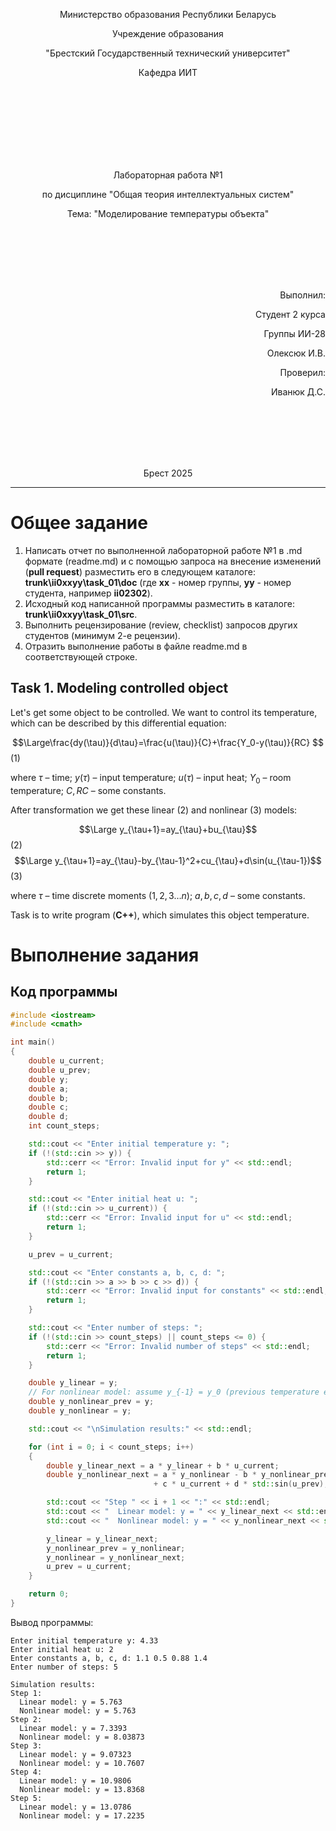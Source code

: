 <p align="center"> Министерство образования Республики Беларусь</p>
<p align="center">Учреждение образования</p>
<p align="center">"Брестский Государственный технический университет"</p>
<p align="center">Кафедра ИИТ</p>
<br><br><br><br><br><br><br>
<p align="center">Лабораторная работа №1</p>
<p align="center">по дисциплине "Общая теория интеллектуальных систем"</p>
<p align="center">Тема: "Моделирование температуры объекта"</p>
<br><br><br><br><br>
<p align="right">Выполнил:</p>
<p align="right">Студент 2 курса</p>
<p align="right">Группы ИИ-28</p>
<p align="right">Олексюк И.В.</p>
<p align="right">Проверил:</p>
<p align="right">Иванюк Д.С.</p>
<br><br><br><br><br>
<p align="center">Брест 2025</p>

<hr>

# Общее задание #
1. Написать отчет по выполненной лабораторной работе №1 в .md формате (readme.md) и с помощью запроса на внесение изменений (**pull request**) разместить его в следующем каталоге: **trunk\ii0xxyy\task_01\doc** (где **xx** - номер группы, **yy** - номер студента, например **ii02302**).
2. Исходный код написанной программы разместить в каталоге: **trunk\ii0xxyy\task_01\src**.
3. Выполнить рецензирование (review, checklist) запросов других студентов (минимум 2-е рецензии).
4. Отразить выполнение работы в файлe readme.md в соответствующей строке.

## Task 1. Modeling controlled object ##
Let's get some object to be controlled. We want to control its temperature, which can be described by this differential equation:

$$\Large\frac{dy(\tau)}{d\tau}=\frac{u(\tau)}{C}+\frac{Y_0-y(\tau)}{RC} $$ (1)

where $\tau$ – time; $y(\tau)$ – input temperature; $u(\tau)$ – input heat; $Y_0$ – room temperature; $C,RC$ – some constants.

After transformation we get these linear (2) and nonlinear (3) models:

$$\Large y_{\tau+1}=ay_{\tau}+bu_{\tau}$$ (2)
$$\Large y_{\tau+1}=ay_{\tau}-by_{\tau-1}^2+cu_{\tau}+d\sin(u_{\tau-1})$$ (3)

where $\tau$ – time discrete moments ($1,2,3{\dots}n$); $a,b,c,d$ – some constants.

Task is to write program (**С++**), which simulates this object temperature.

# Выполнение задания #

## Код программы ##

```cpp
#include <iostream>
#include <cmath>

int main()
{
    double u_current;
    double u_prev;
    double y;
    double a;
    double b;
    double c;
    double d;
    int count_steps;

    std::cout << "Enter initial temperature y: ";
    if (!(std::cin >> y)) {
        std::cerr << "Error: Invalid input for y" << std::endl;
        return 1;
    }

    std::cout << "Enter initial heat u: ";
    if (!(std::cin >> u_current)) {
        std::cerr << "Error: Invalid input for u" << std::endl;
        return 1;
    }

    u_prev = u_current;

    std::cout << "Enter constants a, b, c, d: ";
    if (!(std::cin >> a >> b >> c >> d)) {
        std::cerr << "Error: Invalid input for constants" << std::endl;
        return 1;
    }

    std::cout << "Enter number of steps: ";
    if (!(std::cin >> count_steps) || count_steps <= 0) {
        std::cerr << "Error: Invalid number of steps" << std::endl;
        return 1;
    }

    double y_linear = y;
    // For nonlinear model: assume y_{-1} = y_0 (previous temperature equals initial temperature)
    double y_nonlinear_prev = y;
    double y_nonlinear = y;

    std::cout << "\nSimulation results:" << std::endl;

    for (int i = 0; i < count_steps; i++)
    {
        double y_linear_next = a * y_linear + b * u_current;
        double y_nonlinear_next = a * y_nonlinear - b * y_nonlinear_prev * y_nonlinear_prev 
                                + c * u_current + d * std::sin(u_prev);

        std::cout << "Step " << i + 1 << ":" << std::endl;
        std::cout << "  Linear model: y = " << y_linear_next << std::endl;
        std::cout << "  Nonlinear model: y = " << y_nonlinear_next << std::endl;

        y_linear = y_linear_next;
        y_nonlinear_prev = y_nonlinear;
        y_nonlinear = y_nonlinear_next;
        u_prev = u_current;
    }

    return 0;
}
```
Вывод программы:
```
Enter initial temperature y: 4.33
Enter initial heat u: 2
Enter constants a, b, c, d: 1.1 0.5 0.88 1.4
Enter number of steps: 5

Simulation results:
Step 1:
  Linear model: y = 5.763
  Nonlinear model: y = 5.763
Step 2:
  Linear model: y = 7.3393
  Nonlinear model: y = 8.03873
Step 3:
  Linear model: y = 9.07323
  Nonlinear model: y = 10.7607
Step 4:
  Linear model: y = 10.9806
  Nonlinear model: y = 13.8368
Step 5:
  Linear model: y = 13.0786
  Nonlinear model: y = 17.2235
```